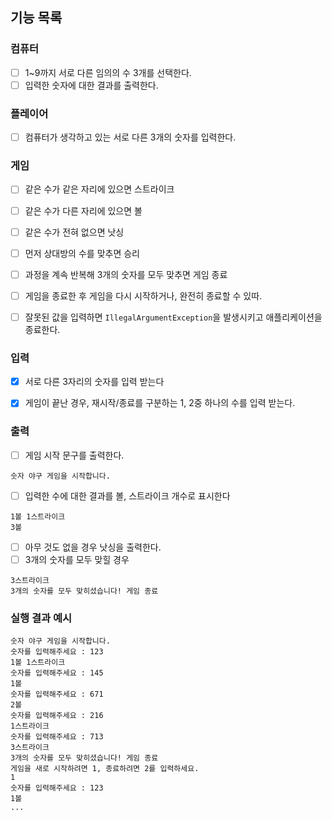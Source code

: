 ## 기능 목록
### 컴퓨터
- [ ] 1~9까지 서로 다른 임의의 수 3개를 선택한다.
- [ ] 입력한 숫자에 대한 결과를 출력한다.

### 플레이어
- [ ] 컴퓨터가 생각하고 있는 서로 다른 3개의 숫자를 입력한다.

### 게임
- [ ] 같은 수가 같은 자리에 있으면 스트라이크
- [ ] 같은 수가 다른 자리에 있으면 볼
- [ ] 같은 수가 전혀 없으면 낫싱
- [ ] 먼저 상대방의 수를 맞추면 승리
- [ ] 과정을 계속 반복해 3개의 숫자를 모두 맞추면 게임 종료
- [ ] 게임을 종료한 후 게임을 다시 시작하거나, 완전히 종료할 수 있따.
- [ ] 잘못된 값을 입력하면 `IllegalArgumentException`을 발생시키고 애플리케이션을 종료한다.


### 입력
- [X] 서로 다른 3자리의 숫자를 입력 받는다
- [X] 게임이 끝난 경우, 재시작/종료를 구분하는 1, 2중 하나의 수를 입력 받는다.


### 출력
- [ ] 게임 시작 문구를 출력한다.
```text
숫자 야구 게임을 시작합니다.
```
- [ ] 입력한 수에 대한 결과를 볼, 스트라이크 개수로 표시한다
```text
1볼 1스트라이크
3볼
```
- [ ] 아무 것도 없을 경우 낫싱을 출력한다.
- [ ] 3개의 숫자를 모두 맞힐 경우 
```text
3스트라이크
3개의 숫자를 모두 맞히셨습니다! 게임 종료
```


### 실행 결과 예시
```text
숫자 야구 게임을 시작합니다.
숫자를 입력해주세요 : 123
1볼 1스트라이크
숫자를 입력해주세요 : 145
1볼
숫자를 입력해주세요 : 671
2볼
숫자를 입력해주세요 : 216
1스트라이크
숫자를 입력해주세요 : 713
3스트라이크
3개의 숫자를 모두 맞히셨습니다! 게임 종료
게임을 새로 시작하려면 1, 종료하려면 2를 입력하세요.
1
숫자를 입력해주세요 : 123
1볼
...
```


